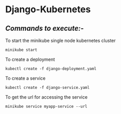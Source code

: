 # Django-Kubernetes

## *Commands to execute:-*

To start the minikube single node kubernetes cluster
```
minikube start
```

To create a deployment
```
kubectl create -f django-deployment.yaml
```

To create a service
```
kubectl create -f django-service.yaml
```

To get the url for accessing the service
```
minikube service myapp-service --url
```
